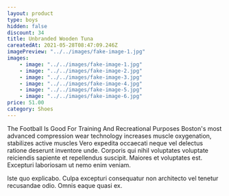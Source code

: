 ```yaml
---
layout: product
type: boys
hidden: false
discount: 34
title: Unbranded Wooden Tuna
careatedAt: 2021-05-28T08:47:09.246Z
imagePreview: "../../images/fake-image-1.jpg"
images:
    - image: "../../images/fake-image-1.jpg"
    - image: "../../images/fake-image-2.jpg"
    - image: "../../images/fake-image-3.jpg"
    - image: "../../images/fake-image-4.jpg"
    - image: "../../images/fake-image-5.jpg"
    - image: "../../images/fake-image-6.jpg"
price: 51.00
category: Shoes
---
```

The Football Is Good For Training And Recreational Purposes
Boston's most advanced compression wear technology increases muscle oxygenation, stabilizes active muscles
Vero expedita occaecati neque vel delectus ratione deserunt inventore unde. Corporis qui nihil voluptates voluptate reiciendis sapiente et repellendus suscipit. Maiores et voluptates est. Excepturi laboriosam ut nemo enim veniam.
 Iste quo explicabo. Culpa excepturi consequatur non architecto vel tenetur recusandae odio. Omnis eaque quasi ex.
